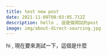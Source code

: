 ```yaml
---
title: test new post
date: 2021-11-09T08:03:05.712Z
description: hello , 這是個測試的post
image: img/about-direct-sourcing.jpg
---
```

hi , 現在要來測試一下，這個是什麼